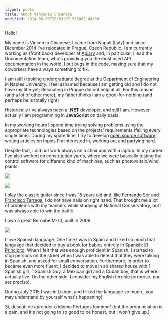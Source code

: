 ```yaml
---
layout: posts
title: About Vincenzo Chianese
modified: 2014-08-08T20:53:07.573882-04:00
---
```


Hello!

My name is Vincenzo Chianese, I came from Napoli (Italy) and since Dicember 2014 I've relocated in Prague, Czech Republic.
I am currently working as (front|back) developer at [Apiary](http://apiary.io) and, in particular, I lead the Documentation team, who's providing you the most used API documentation in the world. I put bugs in the code, making sure that my coworkers have always something to fix.

I am (still) tooking undergraduate degree at the Department of Engineering in Naples University. I feel ashamed because I am getting old and I do not have my title yet; Relocating in Prague did not help at all. For this reason (and a lot of other more), my father thinks I am a good-for-nothing (and perhaps he is totally right)

Historically I've always been a **.NET** developer, and still I am. However actually I am programming in **JavaScript** on daily basis.

In my working hours I spend time trying solving problems using the appropriate technologies based on the projects' requirements (failing every single time). During my spare time, I try to develop [open source software](https://github.com/XVincentX), writing articles on topics I'm interested in, working out and partying hard.

Despite that, I did not work always on a chair and with a laptop. In my career I've also worked on construction yards, where we were basically testing the control software for differend kind of machines, such as photovoltaic/wind plants.

![](http://i.imgur.com/VrgtcKE.jpg)

![](http://i.imgur.com/BmGT3uE.jpg)

I play the classic guitar since I was 15 years old and, like [Fernando Sor](https://en.wikipedia.org/wiki/Fernando_Sor) and [Francisco Tarrega](https://en.wikipedia.org/wiki/Francisco_T%C3%A1rrega), I do not have nails on right hand. That brought me a lot of problems with my teachers while studying at National Conservatory, but I was always able to win the battle.

I own a great Bernabé M-10, built in 2006

![](http://i.imgur.com/JAyjOTu.jpg)

I love Spanish language. One time I was in Spain and I liked so much that language that decided to buy a book for babies entirely in Spanish: [El Principito](https://es.wikipedia.org/wiki/El_principito). When I felt that was enough proficient in Spanish, I started to stop persons on the street when I was able to detect that they were talking in Spanish, and asked for small conversation. Furthermore, in order to became even more fluent, I decided to move in an shared house with 1 Spanish girl, 1 Spanish Guy, a Mexican girl and a Cuban boy, that is where I actually live. On the other side, I consider my English terrible (orroroso, por ser preciso).

During July 2015 I was in Lisbon, and I liked the language so much...you may understand by yourself what's happening!

Si, descuti de aprender o idioma Portuges tambem! (but the pronunciation is a pain, and it's not going to so good to be honest, but I won't give up.)
